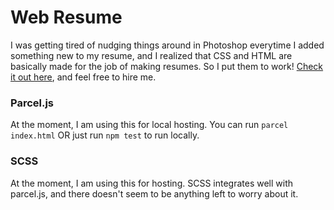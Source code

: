 # Web Resume

I was getting tired of nudging things around in Photoshop everytime I added something new to my resume, and I realized that CSS and HTML are basically made for the job of making resumes. So I put them to work! [Check it out here](https://elijahkennedy.com/), and feel free to hire me.

### Parcel.js
At the moment, I am using this for local hosting. You can run `parcel index.html` OR just run `npm test` to run locally.

### SCSS
At the moment, I am using this for hosting. SCSS integrates well with parcel.js, and there doesn't seem to be anything left to worry about it.
